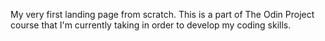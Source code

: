 My very first landing page from scratch. This is a part of The Odin Project course that I'm currently taking in order to develop my coding skills.